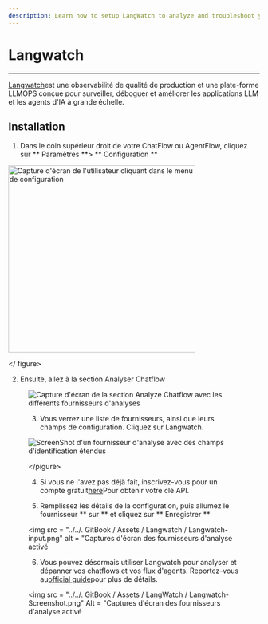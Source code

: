 ```yaml
---
description: Learn how to setup LangWatch to analyze and troubleshoot your chatflows and agentflows
---
```


# Langwatch

---

[Langwatch](https://langwatch.ai)est une observabilité de qualité de production et une plate-forme LLMOPS conçue pour surveiller, déboguer et améliorer les applications LLM et les agents d'IA à grande échelle.

## Installation

1. Dans le coin supérieur droit de votre ChatFlow ou AgentFlow, cliquez sur ** Paramètres **> ** Configuration **

<gigne> <img src = "../../. GitBook / Assets / analytic-1.webp" alt = "Capture d'écran de l'utilisateur cliquant dans le menu de configuration" width = "375"> <figCaption> </gigcaption> </ figure>

2. Ensuite, allez à la section Analyser Chatflow

<Figure> <img src = "../../. GitBook / Assets / Analytic-2.png" alt = "Capture d'écran de la section Analyze Chatflow avec les différents fournisseurs d'analyses"> <FigCaption> </gigcaption> </ figure>

3. Vous verrez une liste de fournisseurs, ainsi que leurs champs de configuration. Cliquez sur Langwatch.

<gigne> <img src = "../../. GitBook / Assets / Langwatch / Langwatch-Creds.png" alt = "ScreenShot d'un fournisseur d'analyse avec des champs d'identification étendus"> <figcaption> </gigcaption> </piguré>

4. Si vous ne l'avez pas déjà fait, inscrivez-vous pour un compte gratuit[here](https://app.langwatch.ai)Pour obtenir votre clé API.

5. Remplissez les détails de la configuration, puis allumez le fournisseur ** sur ** et cliquez sur ** Enregistrer **

<gigne> <img src = "../../. GitBook / Assets / Langwatch / Langwatch-input.png" alt = "Captures d'écran des fournisseurs d'analyse activé

6. Vous pouvez désormais utiliser Langwatch pour analyser et dépanner vos chatflows et vos flux d'agents. Reportez-vous au[official guide](https://docs.langwatch.ai)pour plus de détails.

<gigne> <img src = "../../. GitBook / Assets / LangWatch / Langwatch-Screenshot.png" Alt = "Captures d'écran des fournisseurs d'analyse activé
